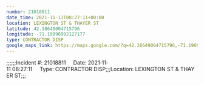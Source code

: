 ```yaml
---
number: 21018811
date_time: 2021-11-11T08:27:11+00:00
location: LEXINGTON ST & THAYER ST
latitude: 42.38649004715796
longitude: -71.19096992127177
type: CONTRACTOR DISP
google_maps_link: https://maps.google.com/?q=42.38649004715796,-71.19096992127177
---
```


;;;;;;Incident #: 21018811     Date: 2021‐11‐11 08:27:11     Type: CONTRACTOR DISP;;;Location: LEXINGTON ST & THAYER ST;;;
